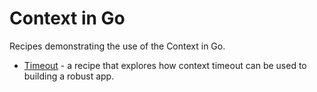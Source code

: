 # Context in Go

Recipes demonstrating the use of the Context in Go.

* [Timeout](timeout) - a recipe that explores how context timeout can be used to building a robust app.
